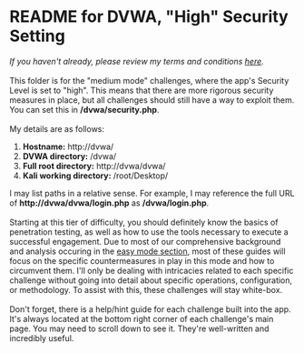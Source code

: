 # README for DVWA, "High" Security Setting
<i>If you haven't already, please review my terms and conditions <a href=https://github.com/keewenaw/dvwa-guide-2019/blob/master/README.md target="_blank">here</a>.</i>
<br><br>
This folder is for the "medium mode" challenges, where the app's Security Level is set to "high". This means that there are more rigorous security measures in place, but all challenges should still have a way to exploit them. You can set this in <b>/dvwa/security.php</b>.
<br><br>
My details are as follows:
<ol type="1">
  <li><b>Hostname:</b> http://dvwa/</li>
  <li><b>DVWA directory:</b> /dvwa/</li>
  <li><b>Full root directory:</b> http://dvwa/dvwa/</li>
  <li><b>Kali working directory:</b> /root/Desktop/</li>
</ol>

I may list paths in a relative sense. For example, I may reference the full URL of <b>http&#58;&#47;&#47;dvwa/dvwa/login.php</b> as <b>/dvwa/login.php</b>. 
<br><br>
Starting at this tier of difficulty, you should definitely know the basics of penetration testing, as well as how to use the tools necessary to execute a successful engagement. Due to most of our comprehensive background and analysis occuring in the <a href="https://github.com/keewenaw/dvwa-guide-2019/tree/master/low" target="_blank"> easy mode section</a>, most of these guides will focus on the specific countermeasures in play in this mode and how to circumvent them. I'll only be dealing with intricacies related to each specific challenge without going into detail about specific operations, configuration, or methodology. To assist with this, these challenges will stay white-box.
<br><br>
Don't forget, there is a help/hint guide for each challenge built into the app. It's always located at the bottom right corner of each challenge's main page. You may need to scroll down to see it. They're well-written and incredibly useful.
